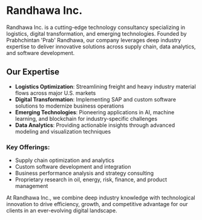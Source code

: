 # Randhawa Inc.

Randhawa Inc. is a cutting-edge technology consultancy specializing in logistics, digital transformation, and emerging technologies. Founded by Prabhchintan 'Prab' Randhawa, our company leverages deep industry expertise to deliver innovative solutions across supply chain, data analytics, and software development.

## Our Expertise

- **Logistics Optimization**: Streamlining freight and heavy industry material flows across major U.S. markets
- **Digital Transformation**: Implementing SAP and custom software solutions to modernize business operations
- **Emerging Technologies**: Pioneering applications in AI, machine learning, and blockchain for industry-specific challenges
- **Data Analytics**: Providing actionable insights through advanced modeling and visualization techniques

### Key Offerings:

- Supply chain optimization and analytics
- Custom software development and integration
- Business performance analysis and strategy consulting
- Proprietary research in oil, energy, risk, finance, and product management

At Randhawa Inc., we combine deep industry knowledge with technological innovation to drive efficiency, growth, and competitive advantage for our clients in an ever-evolving digital landscape.
